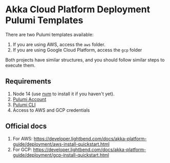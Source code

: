 # Akka Cloud Platform Deployment Pulumi Templates

There are two Pulumi templates available:

1. If you are using AWS, access the `aws` folder.
1. If you are using Google Cloud Platform, access the `gcp` folder

Both projects have similar structures, and you should follow similar steps to execute them.

## Requirements

1. Node 14 (use [nvm](https://github.com/nvm-sh/nvm) to install it if you haven't yet).
1. [Pulumi Account](https://app.pulumi.com/signup)
1. [Pulumi CLI](https://www.pulumi.com/docs/get-started/install/)
1. Access to AWS and GCP credentials

## Official docs

1. For AWS: <https://developer.lightbend.com/docs/akka-platform-guide/deployment/aws-install-quickstart.html>
2. For GCP: <https://developer.lightbend.com/docs/akka-platform-guide/deployment/gcp-install-quickstart.html>
